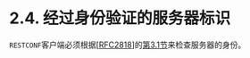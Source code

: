 # 2.4. 经过身份验证的服务器标识

`RESTCONF`客户端必须根据[[RFC2818](https://tools.ietf.org/html/rfc2818)]的[第3.1节](https://tools.ietf.org/html/rfc2818#section-3.1)来检查服务器的身份。
